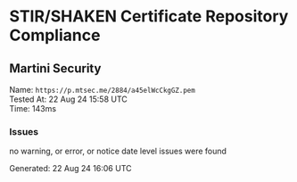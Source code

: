 # STIR/SHAKEN Certificate Repository Compliance

## Martini Security

Name: `https://p.mtsec.me/2884/a45elWcCkgGZ.pem`\
Tested At: 22 Aug 24 15:58 UTC\
Time: 143ms

### Issues

no warning, or error, or notice date level issues were found

Generated: 22 Aug 24 16:06 UTC